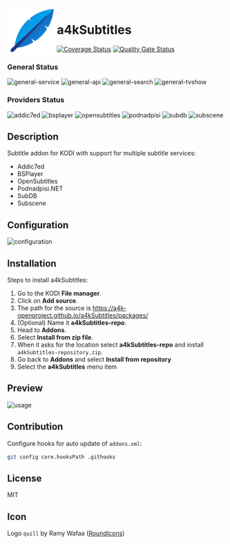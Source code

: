 <img align="left" width="115px" height="115px" src="icon.png">

# a4kSubtitles
[![Coverage Status](https://coveralls.io/repos/github/a4k-openproject/a4kSubtitles/badge.svg?branch=master)](https://coveralls.io/github/a4k-openproject/a4kSubtitles?branch=master) [![Quality Gate Status](https://sonarcloud.io/api/project_badges/measure?project=a4k-openproject_a4kSubtitles&metric=alert_status)](https://sonarcloud.io/dashboard?id=a4k-openproject_a4kSubtitles)

### General Status
![general-service](https://github.com/a4k-openproject/a4kSubtitles/workflows/Service/badge.svg) ![general-api](https://github.com/a4k-openproject/a4kSubtitles/workflows/API/badge.svg) ![general-search](https://github.com/a4k-openproject/a4kSubtitles/workflows/Search/badge.svg) ![general-tvshow](https://github.com/a4k-openproject/a4kSubtitles/workflows/TVShow/badge.svg)
### Providers Status
![addic7ed](https://github.com/a4k-openproject/a4kSubtitles/workflows/Addic7ed/badge.svg) ![bsplayer](https://github.com/a4k-openproject/a4kSubtitles/workflows/BSPlayer/badge.svg) ![opensubtitles](https://github.com/a4k-openproject/a4kSubtitles/workflows/OpenSubtitles/badge.svg) ![podnadpisi](https://github.com/a4k-openproject/a4kSubtitles/workflows/Podnadpisi.NET/badge.svg) ![subdb](https://github.com/a4k-openproject/a4kSubtitles/workflows/Subdb/badge.svg) ![subscene](https://github.com/a4k-openproject/a4kSubtitles/workflows/Subscene/badge.svg)

## Description

Subtitle addon for KODI with support for multiple subtitle services:
* Addic7ed
* BSPlayer
* OpenSubtitles
* Podnadpisi.NET
* SubDB
* Subscene

## Configuration
![configuration](https://media.giphy.com/media/kewuE4BgfOnFin0vEC/source.gif)

## Installation

Steps to install a4kSubtitles:
1. Go to the KODI **File manager**.
2. Click on **Add source**.
3. The path for the source is https://a4k-openproject.github.io/a4kSubtitles/packages/
4. (Optional) Name it **a4kSubtitles-repo**.
5. Head to **Addons**.
6. Select **Install from zip file**.
7. When it asks for the location select **a4kSubtitles-repo** and install `a4kSubtitles-repository.zip`.
8. Go back to **Addons** and select **Install from repository**
9. Select the **a4kSubtitles** menu item

## Preview
![usage](https://media.giphy.com/media/QTmhgEJTpTPTPxByfj/source.gif)

## Contribution

Configure hooks for auto update of `addons.xml`:
```sh
git config core.hooksPath .githooks
```
## License

MIT

## Icon

Logo `quill` by Ramy Wafaa ([RoundIcons](https://roundicons.com))

